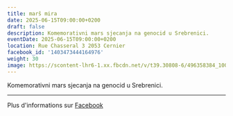 ```yaml
---
title: marš mira
date: 2025-06-15T09:00:00+0200
draft: false
description: Komemorativni mars sjecanja na genocid u Srebrenici.
eventDate: 2025-06-15T09:00:00+0200
location: Rue Chasseral 3 2053 Cernier
facebook_id: '1403473444164976'
weight: 30
image: https://scontent-lhr6-1.xx.fbcdn.net/v/t39.30808-6/496358384_1007574214836511_4806363768185633011_n.jpg?_nc_cat=102&ccb=1-7&_nc_sid=9e60e4&_nc_ohc=bUAEPLs-IM8Q7kNvwG4h_Od&_nc_oc=Adk7uqYZ_YeB31hW0aUUcAzLXBSdNaNj3p2-XMS4rfKBkS4G8uo5wjwKE08yzmM80Yo&_nc_zt=23&_nc_ht=scontent-lhr6-1.xx&edm=ABTKTjYEAAAA&_nc_gid=3M-15HbDVKkxV8h-fZcNpw&oh=00_AfIVg3Go6JZrD39kUyLgsWZww4lo4y8YtjqavVz0uASjVg&oe=682C682E
---
```


Komemorativni mars sjecanja na genocid u Srebrenici.

---

Plus d'informations sur [Facebook](https://facebook.com/events/1403473444164976)